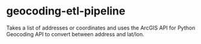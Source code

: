 # geocoding-etl-pipeline
Takes a list of addresses or coordinates and uses the ArcGIS API for Python Geocoding API to convert between address and lat/lon.
